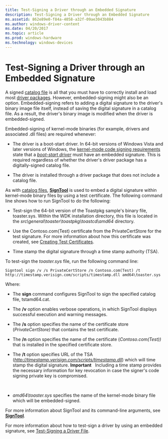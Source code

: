 ```yaml
---
title: Test-Signing a Driver through an Embedded Signature
description: Test-Signing a Driver through an Embedded Signature
ms.assetid: 862e89e0-f84a-4058-a32f-09ae3043b884
ms.author: windows-driver-content
ms.date: 04/20/2017
ms.topic: article
ms.prod: windows-hardware
ms.technology: windows-devices
---
```


# Test-Signing a Driver through an Embedded Signature


A signed [catalog file](catalog-files.md) is all that you must have to correctly install and load most [driver packages](driver-packages.md). However, embedded-signing might also be an option. Embedded-signing refers to adding a digital signature to the driver's binary image file itself, instead of saving the digital signature in a catalog file. As a result, the driver's binary image is modified when the driver is embedded-signed.

Embedded-signing of kernel-mode binaries (for example, drivers and associated .dll files) are required whenever:

-   The driver is a boot-start driver. In 64-bit versions of Windows Vista and later versions of Windows, the [kernel-mode code signing requirements](kernel-mode-code-signing-requirements--windows-vista-and-later-.md) state that a [*boot-start driver*](https://msdn.microsoft.com/library/windows/hardware/ff556272#wdkgloss-boot-start-driver) must have an embedded signature. This is required regardless of whether the driver's driver package has a digitally-signed catalog file.

-   The driver is installed through a driver package that does not include a catalog file.

As with [catalog files](catalog-files.md), [**SignTool**](https://msdn.microsoft.com/library/windows/hardware/ff551778) is used to embed a digital signature within kernel-mode binary files by using a test certificate. The following command line shows how to run SignTool to do the following:

-   Test-sign the 64-bit version of the Toastpkg sample's binary file, toaster.sys. Within the WDK installation directory, this file is located in the *src\\general\\toaster\\toastpkg\\toastcd\\amd64* directory.

-   Use the Contoso.com(Test) certificate from the PrivateCertStore for the test signature. For more information about how this certificate was created, see [Creating Test Certificates](creating-test-certificates.md).

-   Time stamp the digital signature through a time stamp authority (TSA).

To test-sign the *toaster.sys* file, run the following command line:

```
Signtool sign /v /s PrivateCertStore /n Contoso.com(Test) /t http://timestamp.verisign.com/scripts/timestamp.dll amd64\toaster.sys
```

Where:

-   The **sign** command configures SignTool to sign the specified catalog file, tstamd64.cat.

-   The **/v** option enables verbose operations, in which SignTool displays successful execution and warning messages.

-   The **/s** option specifies the name of the certificate store (*PrivateCertStore)* that contains the test certificate.

-   The **/n** option specifies the name of the certificate (*Contoso.com(Test))* that is installed in the specified certificate store.

-   The **/t** option specifies URL of the TSA (*http://timestamp.verisign.com/scripts/timestamp.dll*) which will time stamp the digital signature.
    **Important**   Including a time stamp provides the necessary information for key revocation in case the signer's code signing private key is compromised.

     

-   *amd64\\toaster.sys* specifies the name of the kernel-mode binary file which will be embedded-signed.

For more information about SignTool and its command-line arguments, see [**SignTool**](https://msdn.microsoft.com/library/windows/hardware/ff551778).

For more information about how to test-sign a driver by using an embedded signature, see [Test-Signing a Driver File](test-signing-a-driver-file.md).

 

 





